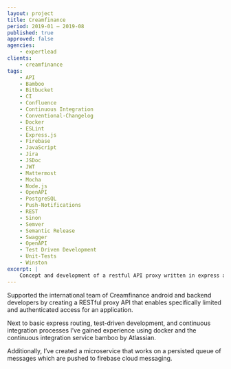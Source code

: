 ```yaml
---
layout: project
title: Creamfinance
period: 2019-01 – 2019-08
published: true
approved: false
agencies:
    - expertlead
clients:
    - creamfinance
tags:
    - API
    - Bamboo
    - Bitbucket
    - CI
    - Confluence
    - Continuous Integration
    - Conventional-Changelog
    - Docker
    - ESLint
    - Express.js
    - Firebase
    - JavaScript
    - Jira
    - JSDoc
    - JWT
    - Mattermost
    - Mocha
    - Node.js
    - OpenAPI
    - PostgreSQL
    - Push-Notifications
    - REST
    - Sinon
    - Semver
    - Semantic Release
    - Swagger
    - OpenAPI
    - Test Driven Development
    - Unit-Tests
    - Winston
excerpt: |
    Concept and development of a restful API proxy written in express and lots of middlewares to access and simplify internal API service.
---
```

Supported the international team of Creamfinance android and backend developers by creating a RESTful proxy API that enables specifically limited and authenticated access for an application.

Next to basic express routing, test-driven development, and continuous integration processes I’ve gained experience using docker and the continuous integration service bamboo by Atlassian.

Additionally, I’ve created a microservice that works on a persisted queue of messages which are pushed to firebase cloud messaging.

